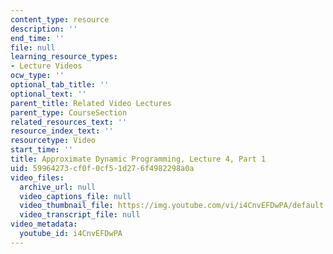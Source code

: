 ```yaml
---
content_type: resource
description: ''
end_time: ''
file: null
learning_resource_types:
- Lecture Videos
ocw_type: ''
optional_tab_title: ''
optional_text: ''
parent_title: Related Video Lectures
parent_type: CourseSection
related_resources_text: ''
resource_index_text: ''
resourcetype: Video
start_time: ''
title: Approximate Dynamic Programming, Lecture 4, Part 1
uid: 59964273-cf0f-0cf5-1d27-6f4982298a0a
video_files:
  archive_url: null
  video_captions_file: null
  video_thumbnail_file: https://img.youtube.com/vi/i4CnvEFDwPA/default.jpg
  video_transcript_file: null
video_metadata:
  youtube_id: i4CnvEFDwPA
---
```


